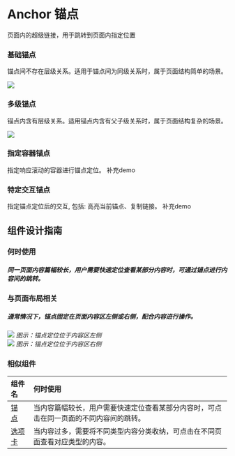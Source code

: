# Anchor 锚点
页面内的超级链接，用于跳转到页面内指定位置



### 基础锚点
锚点间不存在层级关系。适用于锚点间为同级关系时，属于页面结构简单的场景。

<img src="https://oteam-tdesign-1258344706.cos.ap-guangzhou.myqcloud.com/site/design/1.png"/>

### 多级锚点
锚点内含有层级关系。适用锚点内含有父子级关系时，属于页面结构复杂的场景。

<img src="https://oteam-tdesign-1258344706.cos.ap-guangzhou.myqcloud.com/site/design/2.png"/>

### 指定容器锚点
指定响应滚动的容器进行锚点定位。
补充demo

### 特定交互锚点
指定锚点定位后的交互, 包括: 高亮当前锚点、复制链接。
补充demo



## 组件设计指南


### 何时使用

##### 同一页面内容篇幅较长，用户需要快速定位查看某部分内容时，可通过锚点进行内容间的跳转。


### 与页面布局相关

##### 通常情况下，锚点固定在页面内容区左侧或右侧，配合内容进行操作。

<div class="legend">
  <div class="item">
    <img src="https://oteam-tdesign-1258344706.cos.ap-guangzhou.myqcloud.com/site/design/anchor-1@2x.png" />
    <em>图示：锚点定位位于内容区左侧</em>
  </div>

  <div class="item">
    <img src="https://oteam-tdesign-1258344706.cos.ap-guangzhou.myqcloud.com/site/design/anchor-2@2x.png" />
    <em>图示：锚点定位位于内容区右侧</em>
  </div>
</div>

### 相似组件

| 组件名 | 何时使用                                                                       |
| :----- | :----------------------------------------------------------------------------- |
| [锚 点](./anchor)  | 当内容篇幅较长，用户需要快速定位查看某部分内容时，可点击在同一页面的不同内容间的跳转。 |
| [选项卡](./tabs) | 当内容过多，需要将不同类型内容分类收纳，可点击在不同页面查看对应类型的内容。                |


  
